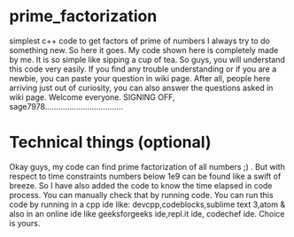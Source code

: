 # prime_factorization
simplest c++ code to get factors of prime of numbers
I always try to do something new. So here it goes. My code shown here is completely made by me. It is so simple like sipping a cup of tea. So guys, you will understand this code very easily. If you find any trouble understanding or if you are a newbie, you can paste your question in wiki page. After all, people here arriving just out of curiosity, you can also answer the questions asked in wiki page. Welcome everyone. SIGNING OFF, sage7978................................... 

# Technical things (optional)
Okay guys, my code can find prime factorization of all numbers ;) . But with respect to time constraints numbers below 1e9 can be found like a swift of breeze. So I have also added the code to know the time elapsed in code process. You can manually check that by running code.
You can run this code by running in a cpp ide like: devcpp,codeblocks,sublime text 3,atom & also in an online ide like geeksforgeeks ide,repl.it ide, codechef ide. Choice is yours.
